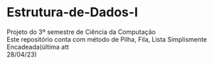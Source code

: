 # Estrutura-de-Dados-I
 Projeto do 3º semestre de Ciência da Computação<br>
 Este repositório conta com método de Pilha, Fila, Lista Simplismente Encadeada(última att  <br>28/04/23)


